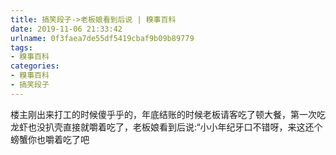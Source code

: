 ```yaml
---
title: 搞笑段子->老板娘看到后说 | 糗事百科
date: 2019-11-06 21:33:42
urlname: 0f3faea7de55df5419cbaf9b09b89779
tags: 
- 糗事百科
categories:
- 糗事百科
- 搞笑段子
---
```

楼主刚出来打工的时候傻乎乎的，年底结账的时候老板请客吃了顿大餐，第一次吃龙虾也没扒壳直接就嚼着吃了，老板娘看到后说:“小小年纪牙口不错呀，来这还个螃蟹你也嚼着吃了吧


